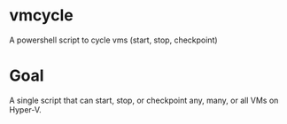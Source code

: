 # vmcycle
A powershell script to cycle vms (start, stop, checkpoint)
# Goal
A single script that can start, stop, or checkpoint any, many, or all VMs on Hyper-V.
